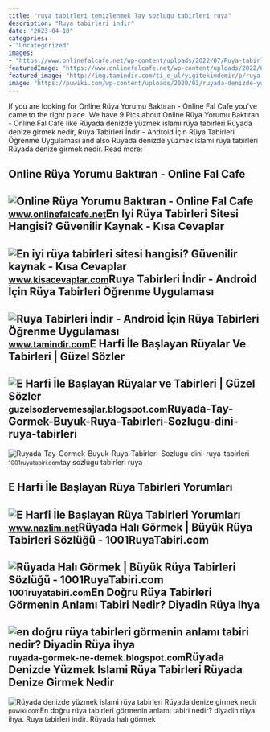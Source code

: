 ```yaml
---
title: "ruya tabirleri temizlenmek Tay sozlugu tabirleri ruya"
description: "Ruya tabirleri i̇ndir"
date: "2023-04-10"
categories:
- "Uncategorized"
images:
- "https://www.onlinefalcafe.net/wp-content/uploads/2022/07/Ruya-tabirleri-nedir-nasil-yorumlanir-Online-ruya-tabirleri-net-gercek-ruya-tabirleri-en-iyi-ruya-tabiri-ruya-tabirleri-neye-gore-yapilir-Yeni-ruya-tabirleri-ruya-tabirleri-sozlugu.png"
featuredImage: "https://www.onlinefalcafe.net/wp-content/uploads/2022/07/Ruya-tabirleri-nedir-nasil-yorumlanir-Online-ruya-tabirleri-net-gercek-ruya-tabirleri-en-iyi-ruya-tabiri-ruya-tabirleri-neye-gore-yapilir-Yeni-ruya-tabirleri-ruya-tabirleri-sozlugu.png"
featured_image: "http://img.tamindir.com/ti_e_ul/yigitekimdemir/p/ruya-tabirleri_listeleme_307x512.jpg"
image: "https://puwiki.com/wp-content/uploads/2020/03/ruyada-denizde-yuzmek-islami-ruya-tabirleri-ruyada-ailece-denize-girmek.jpg"
---
```


If you are looking for Online Rüya Yorumu Baktıran - Online Fal Cafe you've came to the right place. We have 9 Pics about Online Rüya Yorumu Baktıran - Online Fal Cafe like Rüyada denizde yüzmek islami rüya tabirleri Rüyada denize girmek nedir, Ruya Tabirleri İndir - Android İçin Rüya Tabirleri Öğrenme Uygulaması and also Rüyada denizde yüzmek islami rüya tabirleri Rüyada denize girmek nedir. Read more:

Online Rüya Yorumu Baktıran - Online Fal Cafe
---------------------------------------------

 ![Online Rüya Yorumu Baktıran - Online Fal Cafe](https://www.onlinefalcafe.net/wp-content/uploads/2022/07/Ruya-tabirleri-nedir-nasil-yorumlanir-Online-ruya-tabirleri-net-gercek-ruya-tabirleri-en-iyi-ruya-tabiri-ruya-tabirleri-neye-gore-yapilir-Yeni-ruya-tabirleri-ruya-tabirleri-sozlugu.png) <small>www.onlinefalcafe.net</small>En Iyi Rüya Tabirleri Sitesi Hangisi? Güvenilir Kaynak - Kısa Cevaplar
----------------------------------------------------------------------

 ![En iyi rüya tabirleri sitesi hangisi? Güvenilir kaynak - Kısa Cevaplar](https://www.kisacevaplar.com/wp-content/uploads/2022/05/En-iyi-ruya-tabirleri-sitesi-hangisi-1024x840.jpg) <small>www.kisacevaplar.com</small>Ruya Tabirleri İndir - Android İçin Rüya Tabirleri Öğrenme Uygulaması
---------------------------------------------------------------------

 ![Ruya Tabirleri İndir - Android İçin Rüya Tabirleri Öğrenme Uygulaması](http://img.tamindir.com/ti_e_ul/yigitekimdemir/p/ruya-tabirleri_listeleme_307x512.jpg) <small>www.tamindir.com</small>E Harfi İle Başlayan Rüyalar Ve Tabirleri | Güzel Sözler
--------------------------------------------------------

 ![E Harfi İle Başlayan Rüyalar ve Tabirleri | Güzel Sözler](https://2.bp.blogspot.com/-SK5V7cs33oU/Vrmuv7rUeII/AAAAAAAAAC8/IDp6B0UlspU/s1600/ruya-tabirleri.jpg) <small>guzelsozlervemesajlar.blogspot.com</small>Ruyada-Tay-Gormek-Buyuk-Ruya-Tabirleri-Sozlugu-dini-ruya-tabirleri
------------------------------------------------------------------

 ![Ruyada-Tay-Gormek-Buyuk-Ruya-Tabirleri-Sozlugu-dini-ruya-tabirleri](https://1001ruyatabiri.com/wp-content/uploads/2019/05/Ruyada-Tay-Gormek-Buyuk-Ruya-Tabirleri-Sozlugu-dini-ruya-tabirleri-sozlugu.jpg) <small>1001ruyatabiri.com</small>tay sozlugu tabirleri ruya

E Harfi İle Başlayan Rüya Tabirleri Yorumları
---------------------------------------------

 ![E Harfi İle Başlayan Rüya Tabirleri Yorumları](https://www.nazlim.net/wp-content/uploads/2020/09/e-harfi-ile-baslayan-ruya-tabirleri-yorumlari.jpg) <small>www.nazlim.net</small>Rüyada Halı Görmek | Büyük Rüya Tabirleri Sözlüğü - 1001RuyaTabiri.com
----------------------------------------------------------------------

 ![Rüyada Halı Görmek | Büyük Rüya Tabirleri Sözlüğü - 1001RuyaTabiri.com](https://1001ruyatabiri.com/wp-content/uploads/2017/11/ruyada-hali-gormek-sermek-almak-temizlemek-silkelemek-buyuk-ruya-tabirleri-sozlugu-diyanet-1024x609.jpg) <small>1001ruyatabiri.com</small>En Doğru Rüya Tabirleri Görmenin Anlamı Tabiri Nedir? Diyadin Rüya Ihya
-----------------------------------------------------------------------

 ![en doğru rüya tabirleri görmenin anlamı tabiri nedir? Diyadin Rüya ihya](https://1.bp.blogspot.com/-UuZMwxKWr5M/VO5KyNLw_iI/AAAAAAAAJ5c/59O54UKaY3g/s1600/en-dogru-ruya-tabirleri.jpg) <small>ruyada-gormek-ne-demek.blogspot.com</small>Rüyada Denizde Yüzmek Islami Rüya Tabirleri Rüyada Denize Girmek Nedir
----------------------------------------------------------------------

 ![Rüyada denizde yüzmek islami rüya tabirleri Rüyada denize girmek nedir](https://puwiki.com/wp-content/uploads/2020/03/ruyada-denizde-yuzmek-islami-ruya-tabirleri-ruyada-ailece-denize-girmek.jpg) <small>puwiki.com</small>En doğru rüya tabirleri görmenin anlamı tabiri nedir? diyadin rüya ihya. Ruya tabirleri i̇ndir. Rüyada halı görmek
